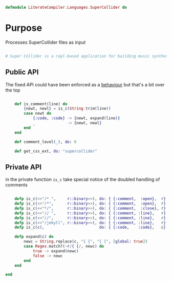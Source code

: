 ```elixir
defmodule LiterateCompiler.Languages.SuperCollider do

```

# Purpose

Processes SuperCollider files as input

```elixir

# Super Collider is a repl-based application for building music synthesisers

```

## Public API

The fixed API could have been enforced as a [behaviour](https://hexdocs.pm/elixir/1.4.5/behaviours.html)
but that's a bit over the top

```elixir

	def is_comment(line) do
		{newt, newl} = is_c(String.trim(line))
		case newt do
			{:code, :code} -> {newt, expand(line)}
			_              -> {newt, newl}
		end
	end

	def comment_level(_), do: 0

	def get_css_ext, do: "supercollider"

```

## Private API

in the private function `is_c` take special notice of the doubled handling of
comments

```elixir

	defp is_c(<<"/* ",     r::binary>>), do: { {:comment,  :open},  r}
	defp is_c(<<"/*",      r::binary>>), do: { {:comment,  :open},  r}
	defp is_c(<<"*/",      r::binary>>), do: { {:comment,  :close}, r}
	defp is_c(<<"// ",     r::binary>>), do: { {:comment, :line},   r}
	defp is_c(<<"//",      r::binary>>), do: { {:comment, :line},   r}
	defp is_c(<<"/jekyll", r::binary>>), do: { {:comment, :line},   r}
	defp is_c(c),                        do: { {:code,    :code},   c}

	defp expand(c) do
		newc = String.replace(c, "{ {", "{ {", [global: true])
		case Regex.match?(~r/{ {/, newc) do
			true -> expand(newc)
			false -> newc
		end
	end

end
```

